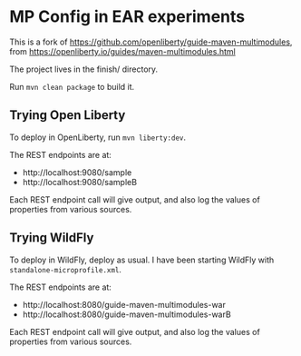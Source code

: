 # MP Config in EAR experiments

This is a fork of https://github.com/openliberty/guide-maven-multimodules, from 
https://openliberty.io/guides/maven-multimodules.html

The project lives in the finish/ directory.

Run `mvn clean package` to build it.

## Trying Open Liberty

To deploy in OpenLiberty, run `mvn liberty:dev`.

The REST endpoints are at:
* http://localhost:9080/sample
* http://localhost:9080/sampleB

Each REST endpoint call will give output, and also log the values of properties from various sources.


## Trying WildFly

To deploy in WildFly, deploy as usual. I have been starting WildFly with `standalone-microprofile.xml`.

The REST endpoints are at:
* http://localhost:8080/guide-maven-multimodules-war
* http://localhost:8080/guide-maven-multimodules-warB

Each REST endpoint call will give output, and also log the values of properties from various sources.

